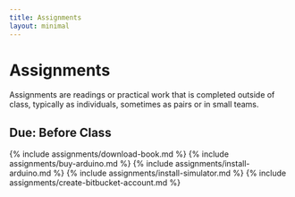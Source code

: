 ```yaml
---
title: Assignments
layout: minimal
---
```


# Assignments

Assignments are readings or practical work that is completed outside of class, typically as individuals, sometimes as pairs or in small teams.

## Due: Before Class
{% include assignments/download-book.md %}
{% include assignments/buy-arduino.md %}
{% include assignments/install-arduino.md %}
{% include assignments/install-simulator.md %}
{% include assignments/create-bitbucket-account.md %}